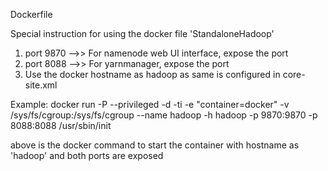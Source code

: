 Dockerfile

Special instruction for using the docker file 'StandaloneHadoop'
1. port 9870 -->> For namenode web UI interface, expose the port
2. port 8088 -->> For yarnmanager, expose the port
3. Use the docker hostname as hadoop as same is configured in core-site.xml

Example: 
docker run -P --privileged -d -ti -e "container=docker" -v /sys/fs/cgroup:/sys/fs/cgroup --name hadoop -h hadoop -p 9870:9870 -p 8088:8088 <image-id> /usr/sbin/init

above is the docker command to start the container with hostname as 'hadoop' and both ports are exposed

